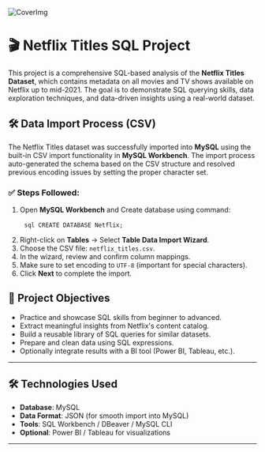 ![CoverImg](https://github.com/user-attachments/assets/a376ebcd-e26e-44a6-a7fe-76533b7d0070)
# 🎬 Netflix Titles SQL Project
This project is a comprehensive SQL-based analysis of the **Netflix Titles Dataset**, which contains metadata on all movies and TV shows available on Netflix up to mid-2021. The goal is to demonstrate SQL querying skills, data exploration techniques, and data-driven insights using a real-world dataset.

## 🛠 Data Import Process (CSV)
The Netflix Titles dataset was successfully imported into **MySQL** using the built-in CSV import functionality in **MySQL Workbench**. The import process auto-generated the schema based on the CSV structure and resolved previous encoding issues by setting the proper character set.

### ✅ Steps Followed:
1. Open **MySQL Workbench** and Create database using command: <pre> ```sql CREATE DATABASE Netflix; ``` </pre>
2. Right-click on **Tables** → Select **Table Data Import Wizard**.
3. Choose the CSV file: `netflix_titles.csv`.
4. In the wizard, review and confirm column mappings.
5. Make sure to set encoding to `UTF-8` (important for special characters).
6. Click **Next** to complete the import.
   
## 🧠 Project Objectives

- Practice and showcase SQL skills from beginner to advanced.
- Extract meaningful insights from Netflix's content catalog.
- Build a reusable library of SQL queries for similar datasets.
- Prepare and clean data using SQL expressions.
- Optionally integrate results with a BI tool (Power BI, Tableau, etc.).

---

## 🛠 Technologies Used

- **Database**: MySQL
- **Data Format**: JSON (for smooth import into MySQL)
- **Tools**: SQL Workbench / DBeaver / MySQL CLI
- **Optional**: Power BI / Tableau for visualizations

---
